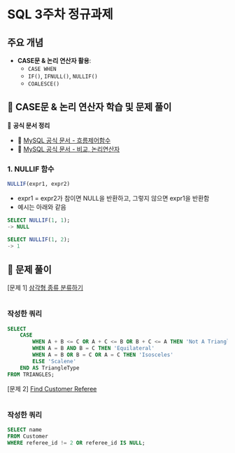 # SQL 3주차 정규과제

## 주요 개념

- **CASE문 & 논리 연산자 활용**:
    - `CASE WHEN`
    - `IF()`, `IFNULL()`, `NULLIF()`
    - `COALESCE()`

## 📖 CASE문 & 논리 연산자 학습 및 문제 풀이

📖 **공식 문서 정리**

- 🔗 [MySQL 공식 문서 - 흐름제어함수](https://dev.mysql.com/doc/refman/8.4/en/flow-control-functions.html)
- 🔗 [MySQL 공식 문서 - 비교, 논리연산자](https://dev.mysql.com/doc/refman/8.4/en/comparison-operators.html)

### 1. NULLIF 함수
```SQL
NULLIF(expr1, expr2)
```

- expr1 = expr2가 참이면 NULL을 반환하고, 그렇지 않으면 expr1을 반환함
- 예시는 아래와 같음

```SQL
SELECT NULLIF(1, 1);
-> NULL

SELECT NULLIF(1, 2);
-> 1
```


## 📝 문제 풀이

[문제 1]
[삼각형 종류 분류하기](https://www.hackerrank.com/challenges/what-type-of-triangle/problem)

![]()

### 작성한 쿼리
```SQL
SELECT 
    CASE 
        WHEN A + B <= C OR A + C <= B OR B + C <= A THEN 'Not A Triangle'
        WHEN A = B AND B = C THEN 'Equilateral'
        WHEN A = B OR B = C OR A = C THEN 'Isosceles'
        ELSE 'Scalene'
    END AS TriangleType
FROM TRIANGLES;
```

[문제 2]
[Find Customer Referee](https://leetcode.com/problems/find-customer-referee/description/)

![]()

### 작성한 쿼리
```SQL
SELECT name
FROM Customer
WHERE referee_id != 2 OR referee_id IS NULL;
```